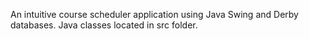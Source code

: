 An intuitive course scheduler application using Java Swing and Derby databases.
Java classes located in src folder.

